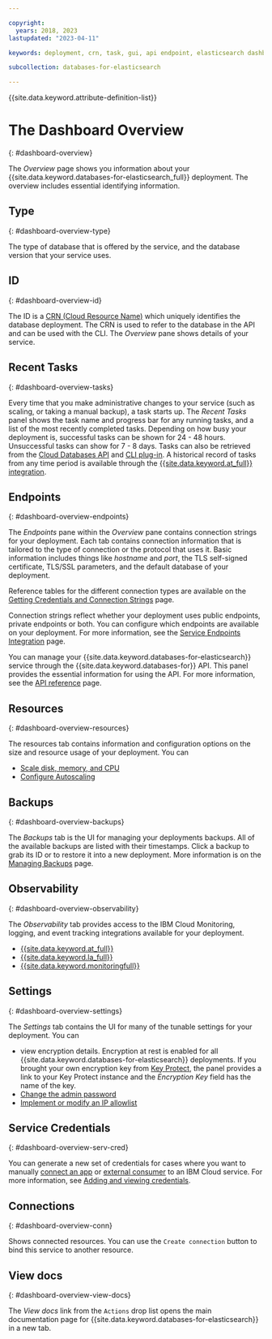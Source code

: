 ```yaml
---

copyright:
  years: 2018, 2023
lastupdated: "2023-04-11"

keywords: deployment, crn, task, gui, api endpoint, elasticsearch dashboard, elasticsearch connection strings

subcollection: databases-for-elasticsearch

---
```


{{site.data.keyword.attribute-definition-list}}

# The Dashboard Overview
{: #dashboard-overview}

The _Overview_ page shows you information about your {{site.data.keyword.databases-for-elasticsearch_full}} deployment. The overview includes essential identifying information.

## Type
{: #dashboard-overview-type}

The type of database that is offered by the service, and the database version that your service uses.

## ID
{: #dashboard-overview-id}

The ID is a [CRN (Cloud Resource Name)](/docs/account?topic=account-crn) which uniquely identifies the database deployment. The CRN is used to refer to the database in the API and can be used with the CLI. The _Overview_ pane shows details of your service.

## Recent Tasks
{: #dashboard-overview-tasks}

Every time that you make administrative changes to your service (such as scaling, or taking a manual backup), a task starts up. The _Recent Tasks_ panel shows the task name and progress bar for any running tasks, and a list of the most recently completed tasks. Depending on how busy your deployment is, successful tasks can be shown for 24 - 48 hours. Unsuccessful tasks can show for 7 - 8 days. Tasks can also be retrieved from the [Cloud Databases API](https://cloud.ibm.com/apidocs/cloud-databases-api#get-currently-running-tasks-on-a-deployment) and [CLI plug-in](https://cloud.ibm.com/docs/databases-cli-plugin?topic=databases-cli-plugin-cdb-reference#deployment-tasks-list). A historical record of tasks from any time period is available through the [{{site.data.keyword.at_full}} integration](/docs/databases-for-elasticsearch?topic=databases-for-elasticsearch-activity-tracker).

## Endpoints
{: #dashboard-overview-endpoints}

The _Endpoints_ pane within the _Overview_ pane contains connection strings for your deployment. Each tab contains connection information that is tailored to the type of connection or the protocol that uses it. Basic information includes things like _hostname_ and _port_, the TLS self-signed certificate, TLS/SSL parameters, and the default database of your deployment.

Reference tables for the different connection types are available on the [Getting Credentials and Connection Strings](/docs/databases-for-elasticsearch?topic=databases-for-elasticsearch-connection-strings) page.

Connection strings reflect whether your deployment uses public endpoints, private endpoints or both. You can configure which endpoints are available on your deployment. For more information, see the [Service Endpoints Integration](/docs/databases-for-elasticsearch?topic=databases-for-elasticsearch-service-endpoints) page.

You can manage your {{site.data.keyword.databases-for-elasticsearch}} service through the {{site.data.keyword.databases-for}} API. This panel provides the essential information for using the API. For more information, see the [API reference](https://cloud.ibm.com/apidocs/cloud-databases-api) page.

## Resources
{: #dashboard-overview-resources}

The resources tab contains information and configuration options on the size and resource usage of your deployment. You can 
- [Scale disk, memory, and CPU](/docs/databases-for-elasticsearch?topic=databases-for-elasticsearch-resources-scaling)
- [Configure Autoscaling](/docs/databases-for-elasticsearch?topic=databases-for-elasticsearch-autoscaling)

## Backups
{: #dashboard-overview-backups}

The _Backups_ tab is the UI for managing your deployments backups. All of the available backups are listed with their timestamps. Click a backup to grab its ID or to restore it into a new deployment. More information is on the [Managing Backups](/docs/databases-for-elasticsearch?topic=databases-for-elasticsearch-dashboard-backups) page.

## Observability
{: #dashboard-overview-observability}

The _Observability_ tab provides access to the IBM Cloud Monitoring, logging, and event tracking integrations available for your deployment. 
- [{{site.data.keyword.at_full}}](/docs/databases-for-elasticsearch?topic=databases-for-elasticsearch-activity-tracker)
- [{{site.data.keyword.la_full}}](/docs/databases-for-elasticsearch?topic=databases-for-elasticsearch-logging)
- [{{site.data.keyword.monitoringfull}}](/docs/databases-for-elasticsearch?topic=databases-for-elasticsearch-monitoring)

## Settings
{: #dashboard-overview-settings}

The _Settings_ tab contains the UI for many of the tunable settings for your deployment. You can 
- view encryption details. Encryption at rest is enabled for all {{site.data.keyword.databases-for-elasticsearch}} deployments. If you brought your own encryption key from [Key Protect](/docs/databases-for-elasticsearch?topic=databases-for-elasticsearch-key-protect), the panel provides a link to your Key Protect instance and the _Encryption Key_ field has the name of the key.
- [Change the admin password](/docs/databases-for-elasticsearch?topic=databases-for-elasticsearch-user-management&interface=ui#user-management-set-admin-password-ui)
- [Implement or modify an IP allowlist](/docs/databases-for-elasticsearch?topic=databases-for-elasticsearch-allowlisting)

## Service Credentials
{: #dashboard-overview-serv-cred}

You can generate a new set of credentials for cases where you want to manually [connect an app](/docs/databases-for-elasticsearch?topic=databases-for-elasticsearch-ibmcloud-app) or [external consumer](/docs/databases-for-elasticsearch?topic=databases-for-elasticsearch-external-app) to an IBM Cloud service. For more information, see [Adding and viewing credentials](/docs/account?topic=account-service_credentials).

## Connections
{: #dashboard-overview-conn}

Shows connected resources. You can use the `Create connection` button to bind this service to another resource.

## View docs
{: #dashboard-overview-view-docs}

The _View docs_ link from the `Actions` drop list opens the main documentation page for {{site.data.keyword.databases-for-elasticsearch}} in a new tab.
